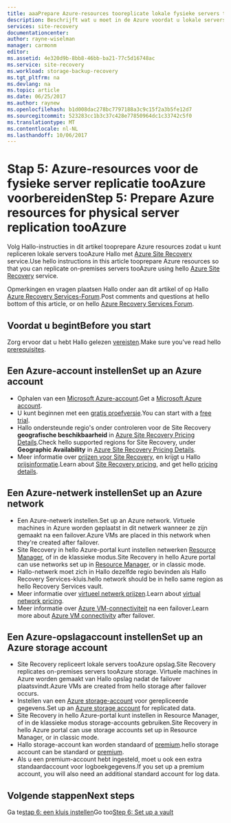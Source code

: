```yaml
---
title: aaaPrepare Azure-resources tooreplicate lokale fysieke servers tooAzure met Azure Site Recovery | Microsoft Docs
description: Beschrijft wat u moet in de Azure voordat u lokale servers tooAzure, repliceren met behulp van hello Azure Site Recovery-service
services: site-recovery
documentationcenter: 
author: rayne-wiselman
manager: carmonm
editor: 
ms.assetid: 4e320d9b-8bb8-46bb-ba21-77c5d16748ac
ms.service: site-recovery
ms.workload: storage-backup-recovery
ms.tgt_pltfrm: na
ms.devlang: na
ms.topic: article
ms.date: 06/25/2017
ms.author: raynew
ms.openlocfilehash: b1d008dac278bc7797188a3c9c15f2a3b5fe12d7
ms.sourcegitcommit: 523283cc1b3c37c428e77850964dc1c33742c5f0
ms.translationtype: MT
ms.contentlocale: nl-NL
ms.lasthandoff: 10/06/2017
---
```

# <a name="step-5-prepare-azure-resources-for-physical-server-replication-tooazure"></a><span data-ttu-id="60a63-103">Stap 5: Azure-resources voor de fysieke server replicatie tooAzure voorbereiden</span><span class="sxs-lookup"><span data-stu-id="60a63-103">Step 5: Prepare Azure resources for physical server replication tooAzure</span></span>


<span data-ttu-id="60a63-104">Volg Hallo-instructies in dit artikel tooprepare Azure resources zodat u kunt repliceren lokale servers tooAzure Hallo met [Azure Site Recovery](site-recovery-overview.md) service.</span><span class="sxs-lookup"><span data-stu-id="60a63-104">Use hello instructions in this article tooprepare Azure resources so that you can replicate on-premises servers tooAzure using hello [Azure Site Recovery](site-recovery-overview.md) service.</span></span>

<span data-ttu-id="60a63-105">Opmerkingen en vragen plaatsen Hallo onder aan dit artikel of op Hallo [Azure Recovery Services-Forum](https://social.msdn.microsoft.com/forums/azure/home?forum=hypervrecovmgr).</span><span class="sxs-lookup"><span data-stu-id="60a63-105">Post comments and questions at hello bottom of this article, or on hello [Azure Recovery Services Forum](https://social.msdn.microsoft.com/forums/azure/home?forum=hypervrecovmgr).</span></span>

## <a name="before-you-start"></a><span data-ttu-id="60a63-106">Voordat u begint</span><span class="sxs-lookup"><span data-stu-id="60a63-106">Before you start</span></span>

<span data-ttu-id="60a63-107">Zorg ervoor dat u hebt Hallo gelezen [vereisten](physical-walkthrough-prerequisites.md).</span><span class="sxs-lookup"><span data-stu-id="60a63-107">Make sure you've read hello [prerequisites](physical-walkthrough-prerequisites.md).</span></span>

## <a name="set-up-an-azure-account"></a><span data-ttu-id="60a63-108">Een Azure-account instellen</span><span class="sxs-lookup"><span data-stu-id="60a63-108">Set up an Azure account</span></span>

- <span data-ttu-id="60a63-109">Ophalen van een [Microsoft Azure-account](http://azure.microsoft.com/).</span><span class="sxs-lookup"><span data-stu-id="60a63-109">Get a [Microsoft Azure account](http://azure.microsoft.com/).</span></span>
- <span data-ttu-id="60a63-110">U kunt beginnen met een [gratis proefversie](https://azure.microsoft.com/pricing/free-trial/).</span><span class="sxs-lookup"><span data-stu-id="60a63-110">You can start with a [free trial](https://azure.microsoft.com/pricing/free-trial/).</span></span>
- <span data-ttu-id="60a63-111">Hallo ondersteunde regio's onder controleren voor de Site Recovery **geografische beschikbaarheid** in [Azure Site Recovery Pricing Details](https://azure.microsoft.com/pricing/details/site-recovery/).</span><span class="sxs-lookup"><span data-stu-id="60a63-111">Check hello supported regions for Site Recovery, under **Geographic Availability** in [Azure Site Recovery Pricing Details](https://azure.microsoft.com/pricing/details/site-recovery/).</span></span>
- <span data-ttu-id="60a63-112">Meer informatie over [prijzen voor Site Recovery](site-recovery-faq.md#pricing), en krijgt u Hallo [prijsinformatie](https://azure.microsoft.com/pricing/details/site-recovery/).</span><span class="sxs-lookup"><span data-stu-id="60a63-112">Learn about [Site Recovery pricing](site-recovery-faq.md#pricing), and get hello [pricing details](https://azure.microsoft.com/pricing/details/site-recovery/).</span></span>



## <a name="set-up-an-azure-network"></a><span data-ttu-id="60a63-113">Een Azure-netwerk instellen</span><span class="sxs-lookup"><span data-stu-id="60a63-113">Set up an Azure network</span></span>

- <span data-ttu-id="60a63-114">Een Azure-netwerk instellen.</span><span class="sxs-lookup"><span data-stu-id="60a63-114">Set up an Azure network.</span></span> <span data-ttu-id="60a63-115">Virtuele machines in Azure worden geplaatst in dit netwerk wanneer ze zijn gemaakt na een failover.</span><span class="sxs-lookup"><span data-stu-id="60a63-115">Azure VMs are placed in this network when they're created after failover.</span></span>
- <span data-ttu-id="60a63-116">Site Recovery in hello Azure-portal kunt instellen netwerken [Resource Manager](../resource-manager-deployment-model.md), of in de klassieke modus.</span><span class="sxs-lookup"><span data-stu-id="60a63-116">Site Recovery in hello Azure portal can use networks set up in [Resource Manager](../resource-manager-deployment-model.md), or in classic mode.</span></span>
- <span data-ttu-id="60a63-117">Hallo-netwerk moet zich in Hallo dezelfde regio bevinden als Hallo Recovery Services-kluis.</span><span class="sxs-lookup"><span data-stu-id="60a63-117">hello network should be in hello same region as hello Recovery Services vault.</span></span>
- <span data-ttu-id="60a63-118">Meer informatie over [virtueel netwerk prijzen](https://azure.microsoft.com/pricing/details/virtual-network/).</span><span class="sxs-lookup"><span data-stu-id="60a63-118">Learn about [virtual network pricing](https://azure.microsoft.com/pricing/details/virtual-network/).</span></span>
- <span data-ttu-id="60a63-119">Meer informatie over [Azure VM-connectiviteit](physical-walkthrough-network.md) na een failover.</span><span class="sxs-lookup"><span data-stu-id="60a63-119">Learn more about [Azure VM connectivity](physical-walkthrough-network.md) after failover.</span></span>


## <a name="set-up-an-azure-storage-account"></a><span data-ttu-id="60a63-120">Een Azure-opslagaccount instellen</span><span class="sxs-lookup"><span data-stu-id="60a63-120">Set up an Azure storage account</span></span>

- <span data-ttu-id="60a63-121">Site Recovery repliceert lokale servers tooAzure opslag.</span><span class="sxs-lookup"><span data-stu-id="60a63-121">Site Recovery replicates on-premises servers tooAzure storage.</span></span> <span data-ttu-id="60a63-122">Virtuele machines in Azure worden gemaakt van Hallo opslag nadat de failover plaatsvindt.</span><span class="sxs-lookup"><span data-stu-id="60a63-122">Azure VMs are created from hello storage after failover occurs.</span></span>
- <span data-ttu-id="60a63-123">Instellen van een [Azure storage-account](../storage/common/storage-create-storage-account.md#create-a-storage-account) voor gerepliceerde gegevens.</span><span class="sxs-lookup"><span data-stu-id="60a63-123">Set up an [Azure storage account](../storage/common/storage-create-storage-account.md#create-a-storage-account) for replicated data.</span></span>
- <span data-ttu-id="60a63-124">Site Recovery in hello Azure-portal kunt instellen in Resource Manager, of in de klassieke modus storage-accounts gebruiken.</span><span class="sxs-lookup"><span data-stu-id="60a63-124">Site Recovery in hello Azure portal can use storage accounts set up in Resource Manager, or in classic mode.</span></span>
- <span data-ttu-id="60a63-125">Hallo storage-account kan worden standaard of [premium](../storage/common/storage-premium-storage.md).</span><span class="sxs-lookup"><span data-stu-id="60a63-125">hello storage account can be standard or [premium](../storage/common/storage-premium-storage.md).</span></span>
- <span data-ttu-id="60a63-126">Als u een premium-account hebt ingesteld, moet u ook een extra standaardaccount voor logboekgegevens.</span><span class="sxs-lookup"><span data-stu-id="60a63-126">If you set up a premium account, you will also need an additional standard account for log data.</span></span>


## <a name="next-steps"></a><span data-ttu-id="60a63-127">Volgende stappen</span><span class="sxs-lookup"><span data-stu-id="60a63-127">Next steps</span></span>

<span data-ttu-id="60a63-128">Ga te[stap 6: een kluis instellen](physical-walkthrough-create-vault.md)</span><span class="sxs-lookup"><span data-stu-id="60a63-128">Go too[Step 6: Set up a vault](physical-walkthrough-create-vault.md)</span></span>

